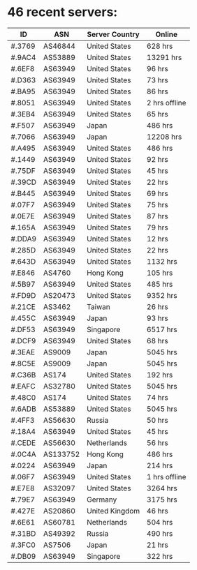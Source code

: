 # 46 recent servers:

| ID | ASN | Server Country | Online |
| ------ | ------ | ------ | ------ |
| #.3769 | AS46844 | United States | 628 hrs |
| #.9AC4 | AS53889 | United States | 13291 hrs |
| #.6EF8 | AS63949 | United States | 96 hrs |
| #.D363 | AS63949 | United States | 73 hrs |
| #.BA95 | AS63949 | United States | 86 hrs |
| #.8051 | AS63949 | United States | 2 hrs offline |
| #.3EB4 | AS63949 | United States | 65 hrs |
| #.F507 | AS63949 | Japan | 486 hrs |
| #.7066 | AS63949 | Japan | 12208 hrs |
| #.A495 | AS63949 | United States | 486 hrs |
| #.1449 | AS63949 | United States | 92 hrs |
| #.75DF | AS63949 | United States | 45 hrs |
| #.39CD | AS63949 | United States | 22 hrs |
| #.B445 | AS63949 | United States | 69 hrs |
| #.07F7 | AS63949 | United States | 75 hrs |
| #.0E7E | AS63949 | United States | 87 hrs |
| #.165A | AS63949 | United States | 79 hrs |
| #.DDA9 | AS63949 | United States | 12 hrs |
| #.285D | AS63949 | United States | 22 hrs |
| #.643D | AS63949 | United States | 1132 hrs |
| #.E846 | AS4760 | Hong Kong | 105 hrs |
| #.5B97 | AS63949 | United States | 485 hrs |
| #.FD9D | AS20473 | United States | 9352 hrs |
| #.21CE | AS3462 | Taiwan | 26 hrs |
| #.455C | AS63949 | Japan | 93 hrs |
| #.DF53 | AS63949 | Singapore | 6517 hrs |
| #.DCF9 | AS63949 | United States | 68 hrs |
| #.3EAE | AS9009 | Japan | 5045 hrs |
| #.8C5E | AS9009 | Japan | 5045 hrs |
| #.C36B | AS174 | United States | 192 hrs |
| #.EAFC | AS32780 | United States | 5045 hrs |
| #.48C0 | AS174 | United States | 74 hrs |
| #.6ADB | AS53889 | United States | 5045 hrs |
| #.4FF3 | AS56630 | Russia | 50 hrs |
| #.18A4 | AS63949 | United States | 45 hrs |
| #.CEDE | AS56630 | Netherlands | 56 hrs |
| #.0C4A | AS133752 | Hong Kong | 486 hrs |
| #.0224 | AS63949 | Japan | 214 hrs |
| #.06F7 | AS63949 | United States | 1 hrs offline |
| #.E7E8 | AS32097 | United States | 3264 hrs |
| #.79E7 | AS63949 | Germany | 3175 hrs |
| #.427E | AS20860 | United Kingdom | 46 hrs |
| #.6E61 | AS60781 | Netherlands | 504 hrs |
| #.31BD | AS49392 | Russia | 490 hrs |
| #.3FC0 | AS7506 | Japan | 21 hrs |
| #.DB09 | AS63949 | Singapore | 322 hrs |

